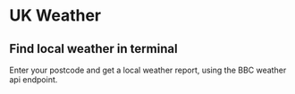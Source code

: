 # UK Weather
## Find local weather in terminal

Enter your postcode and get a local weather report, using the BBC weather api endpoint.
